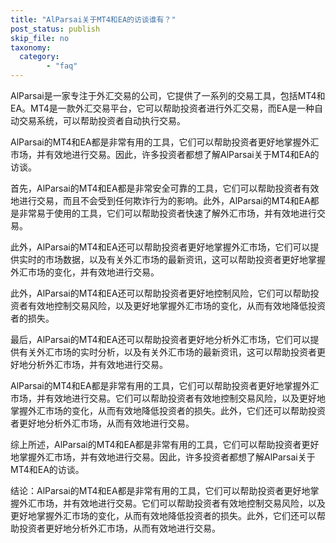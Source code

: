 ```yaml
---
title: "AlParsai关于MT4和EA的访谈谁有？"
post_status: publish
skip_file: no
taxonomy:
  category:
        - "faq"
---
```


AlParsai是一家专注于外汇交易的公司，它提供了一系列的交易工具，包括MT4和EA。MT4是一款外汇交易平台，它可以帮助投资者进行外汇交易，而EA是一种自动交易系统，可以帮助投资者自动执行交易。

AlParsai的MT4和EA都是非常有用的工具，它们可以帮助投资者更好地掌握外汇市场，并有效地进行交易。因此，许多投资者都想了解AlParsai关于MT4和EA的访谈。

首先，AlParsai的MT4和EA都是非常安全可靠的工具，它们可以帮助投资者有效地进行交易，而且不会受到任何欺诈行为的影响。此外，AlParsai的MT4和EA都是非常易于使用的工具，它们可以帮助投资者快速了解外汇市场，并有效地进行交易。

此外，AlParsai的MT4和EA还可以帮助投资者更好地掌握外汇市场，它们可以提供实时的市场数据，以及有关外汇市场的最新资讯，这可以帮助投资者更好地掌握外汇市场的变化，并有效地进行交易。

此外，AlParsai的MT4和EA还可以帮助投资者更好地控制风险，它们可以帮助投资者有效地控制交易风险，以及更好地掌握外汇市场的变化，从而有效地降低投资者的损失。

最后，AlParsai的MT4和EA还可以帮助投资者更好地分析外汇市场，它们可以提供有关外汇市场的实时分析，以及有关外汇市场的最新资讯，这可以帮助投资者更好地分析外汇市场，并有效地进行交易。

AlParsai的MT4和EA都是非常有用的工具，它们可以帮助投资者更好地掌握外汇市场，并有效地进行交易。它们可以帮助投资者有效地控制交易风险，以及更好地掌握外汇市场的变化，从而有效地降低投资者的损失。此外，它们还可以帮助投资者更好地分析外汇市场，从而有效地进行交易。

综上所述，AlParsai的MT4和EA都是非常有用的工具，它们可以帮助投资者更好地掌握外汇市场，并有效地进行交易。因此，许多投资者都想了解AlParsai关于MT4和EA的访谈。

结论：AlParsai的MT4和EA都是非常有用的工具，它们可以帮助投资者更好地掌握外汇市场，并有效地进行交易。它们可以帮助投资者有效地控制交易风险，以及更好地掌握外汇市场的变化，从而有效地降低投资者的损失。此外，它们还可以帮助投资者更好地分析外汇市场，从而有效地进行交易。
